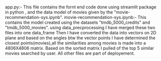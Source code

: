 app.py:-
       This file contains the fornt end code done using streamlit package in python , and the data model of movies given by the "movie-recommendation-sys.ipynb".
movie-recommendation-sys.ipynb:- 
       This contains the model created using the datasets "tmdb_5000_credits" and "tmdb_5000_movies".
       using data_precprocessing I have merged these two files into one data_frame
       Then I have converted the data into vectors on 2D plane and based on the angles btw the vector points I have determined the closest points(movies),all the similarities among movies is made into a 4806X4806 matrix.
       Based on the sorted  matrix I pulled of the top 5 similar movies searched by user.
All other files are part of deployement.       
       
       
